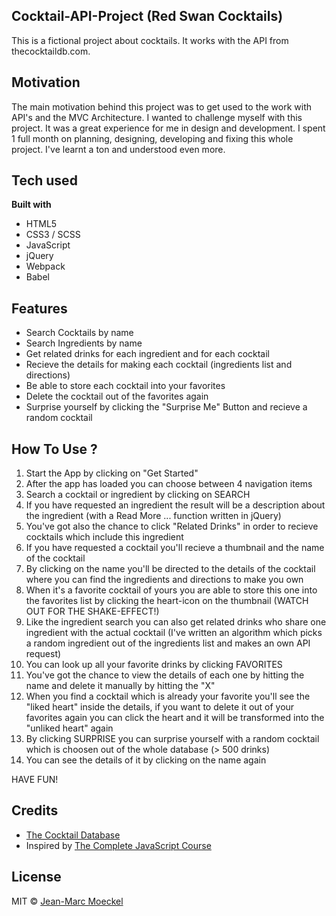 ## Cocktail-API-Project (Red Swan Cocktails)

This is a fictional project about cocktails. It works with the API from thecocktaildb.com.



## Motivation

The main motivation behind this project was to get used to the work with API's and the MVC Architecture. I wanted to 
challenge myself with this project. It was a great experience for me in design and development. I spent 1 full month on 
planning, designing, developing and fixing this whole project. I've learnt a ton and understood even more.





## Tech used

<b>Built with</b>
- HTML5
- CSS3 / SCSS
- JavaScript
- jQuery
- Webpack
- Babel



## Features

- Search Cocktails by name 
- Search Ingredients by name
- Get related drinks for each ingredient and for each cocktail
- Recieve the details for making each cocktail (ingredients list and directions)
- Be able to store each cocktail into your favorites 
- Delete the cocktail out of the favorites again
- Surprise yourself by clicking the "Surprise Me" Button and recieve a random cocktail 


## How To Use ?

01) Start the App by clicking on "Get Started"
02) After the app has loaded you can choose between 4 navigation items
03) Search a cocktail or ingredient by clicking on SEARCH 
04) If you have requested an ingredient the result will be a description about the ingredient (with a Read More ... function written in jQuery)
05) You've got also the chance to click "Related Drinks" in order to recieve cocktails which include this ingredient
06) If you have requested a cocktail you'll recieve a thumbnail and the name of the cocktail
07) By clicking on the name you'll be directed to the details of the cocktail where you can find the ingredients and directions to make you own
08) When it's a favorite cocktail of yours you are able to store this one into the favorites list by clicking the heart-icon on the thumbnail (WATCH OUT FOR THE SHAKE-EFFECT!)
09) Like the ingredient search you can also get related drinks who share one ingredient with the actual cocktail (I've written an algorithm which picks a random ingredient out of the ingredients list and makes an own API request)
10) You can look up all your favorite drinks by clicking FAVORITES 
11) You've got the chance to view the details of each one by hitting the name and delete it manually by hitting the "X"
12) When you find a cocktail which is already your favorite you'll see the "liked heart" inside the details, if you want to delete it out of your favorites again you can click the heart and it will be transformed into the "unliked heart" again
13) By clicking SURPRISE you can surprise yourself with a random cocktail which is choosen out of the whole database (> 500 drinks)
14) You can see the details of it by clicking on the name again

HAVE FUN! 


## Credits

- [The Cocktail Database](https://thecocktaildb.com) 
- Inspired by [The Complete JavaScript Course](https://www.udemy.com/course/the-complete-javascript-course)


## License
MIT © [Jean-Marc Moeckel](https://github.com/jeanmarc5592)


